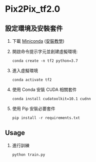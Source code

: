 # Pix2Pix_tf2.0

## 設定環境及安裝套件


1. 下載 [Miniconda](https://docs.conda.io/en/latest/miniconda.html) ([安裝教學](https://www.1989wolfe.com/2019/07/miniCONDAwithPython.html))

2. 開啟命令提示字元並創建虛擬環境:

    ```
    conda create -n tf2 python=3.7
    ```

3. 進入虛擬環境

    ```
    conda activate tf2
    ```
   
4. 使用 Conda 安裝 CUDA 相關套件
    ```
    conda install cudatoolkit=10.1 cudnn
    ```
5. 使用 Pip 安裝必要套件
    ```
    pip install -r requirements.txt
    ```

## Usage

1. 進行訓練
    ```
    python train.py
    ```
